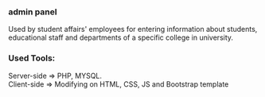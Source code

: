 <h3> admin panel </h3> Used by student affairs' employees for entering information
about students, educational staff and departments of a specific
college in university.

<h3> Used Tools: </h3>

Server-side => PHP, MYSQL. <br/>
Client-side => Modifying on HTML, CSS, JS and Bootstrap template
